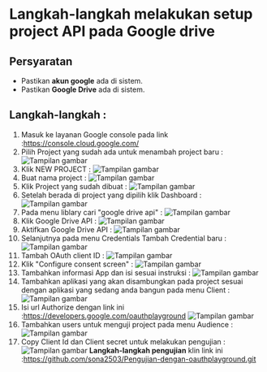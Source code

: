 # Langkah-langkah melakukan setup project API pada Google drive

## Persyaratan
- Pastikan **akun google** ada di sistem.
- Pastikan **Google Drive** ada di sistem.

## Langkah-langkah :
1. Masuk ke layanan Google console pada link       
   :https://console.cloud.google.com/
2. Pilih Project yang sudah ada untuk menambah project baru :
   ![Tampilan gambar](images/gambar%201.png)
3. Klik NEW PROJECT :
   ![Tampilan gambar](images/gambar%202.png)
4. Buat nama project :
   ![Tampilan gambar](images/gambar%203.png)
5. Klik Project yang sudah dibuat :
   ![Tampilan gambar](images/gambar%204.png)
6. Setelah berada di project yang dipilih klik Dashboard :
   ![Tampilan gambar](images/gambar%205.png)
7. Pada menu liblary cari "google drive api" :
   ![Tampilan gambar](images/gambar%207.png)
8. Klik Google Drive API :
   ![Tampilan gambar](images/gambar%208.png)
9. Aktifkan Google Drive API :
   ![Tampilan gambar](images/gambar%209.png)
10. Selanjutnya pada menu Credentials Tambah Credential baru :
    ![Tampilan gambar](images/gambar%2011.png)
11. Tambah OAuth client ID :
    ![Tampilan gambar](images/gambar%2012.png)
12. Klik "Configure consent screen" :
    ![Tampilan gambar](images/gambar%2010.png)
13. Tambahkan informasi App dan isi sesuai instruksi :
    ![Tampilan gambar](images/gambar%2013.png)
14. Tambahkan aplikasi yang akan disambungkan pada project sesuai dengan    aplikasi yang sedang anda bangun pada menu Client :
    ![Tampilan gambar](images/gambar%2015.png)
15. Isi url Authorize dengan link ini
    :https://developers.google.com/oauthplayground
    ![Tampilan gambar](images/gambar%2017.png)
16. Tambahkan users untuk menguji project pada menu Audience :
    ![Tampilan gambar](images/gambar%2018.png)
17. Copy Client Id dan Client secret untuk melakukan pengujian :
    ![Tampilan gambar](images/gambar%2016.png)
**Langkah-langkah pengujian** klin link ini :https://github.com/sona2503/Pengujian-dengan-oauthplayground.git






 
